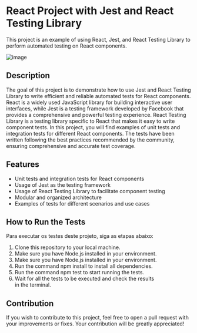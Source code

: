 # React Project with Jest and React Testing Library

This project is an example of using React, Jest, and React Testing Library to perform automated testing on React components.

![image](https://github.com/gabrieljob/react-jest/assets/45143271/8362ec0b-28a8-4066-b9da-5184fd1a5f03)

## Description
The goal of this project is to demonstrate how to use Jest and React Testing Library to write efficient and reliable automated tests for React components. React is a widely used JavaScript library for building interactive user interfaces, while Jest is a testing framework developed by Facebook that provides a comprehensive and powerful testing experience. React Testing Library is a testing library specific to React that makes it easy to write component tests.
In this project, you will find examples of unit tests and integration tests for different React components. The tests have been written following the best practices recommended by the community, ensuring comprehensive and accurate test coverage.

## Features
- Unit tests and integration tests for React components
- Usage of Jest as the testing framework
- Usage of React Testing Library to facilitate component testing
- Modular and organized architecture
- Examples of tests for different scenarios and use cases

## How to Run the Tests
Para executar os testes deste projeto, siga as etapas abaixo:
1. Clone this repository to your local machine.
2. Make sure you have Node.js installed in your environment.
3. Make sure you have Node.js installed in your environment.
4. Run the command npm install to install all dependencies.
5. Run the command npm test to start running the tests.
6. Wait for all the tests to be executed and check the results in the terminal.

## Contribution
If you wish to contribute to this project, feel free to open a pull request with your improvements or fixes. Your contribution will be greatly appreciated!
